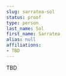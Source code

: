 ```yaml
---
slug: sarratea-sol
status: proof
type: person
last_name: Sol
first_name: Sarratea
alias: null
affiliations:
- TBD
---
```


TBD

